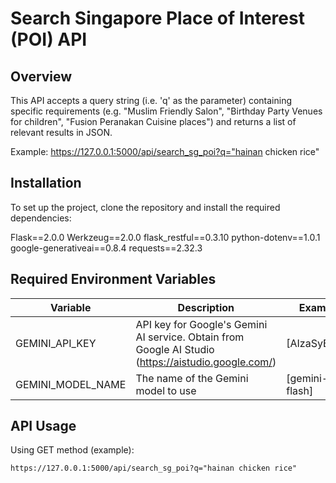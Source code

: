 # Search Singapore Place of Interest (POI) API

## Overview
This API accepts a query string (i.e. 'q' as the parameter) containing specific requirements (e.g. "Muslim Friendly Salon", "Birthday Party Venues for children", "Fusion Peranakan Cuisine places") and returns a list of relevant results in JSON.

Example:
https://127.0.0.1:5000/api/search_sg_poi?q="hainan chicken rice"

## Installation
To set up the project, clone the repository and install the required dependencies:

Flask==2.0.0
Werkzeug==2.0.0
flask_restful==0.3.10
python-dotenv==1.0.1
google-generativeai==0.8.4
requests==2.32.3

## Required Environment Variables

| Variable | Description | Example |
|----------|-------------|---------|
| GEMINI_API_KEY | API key for Google's Gemini AI service. Obtain from Google AI Studio (https://aistudio.google.com/) | [AIzaSyB4J...] |
| GEMINI_MODEL_NAME | The name of the Gemini model to use | [gemini-2.0-flash] |

## API Usage
Using GET method (example):

    https://127.0.0.1:5000/api/search_sg_poi?q="hainan chicken rice"

